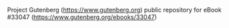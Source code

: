 Project Gutenberg (https://www.gutenberg.org) public repository for eBook #33047 (https://www.gutenberg.org/ebooks/33047)

